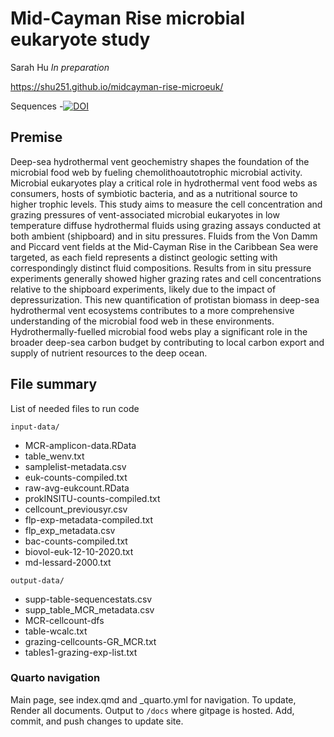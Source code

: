 # Mid-Cayman Rise microbial eukaryote study

Sarah Hu _In preparation_

https://shu251.github.io/midcayman-rise-microeuk/

Sequences -[![DOI](https://img.shields.io/badge/NSF-OCE0939564-blue.svg)](https://www.bco-dmo.org/dataset/828392)

## Premise

Deep-sea hydrothermal vent geochemistry shapes the foundation of the microbial food web by fueling chemolithoautotrophic microbial activity. Microbial eukaryotes play a critical role in hydrothermal vent food webs as consumers, hosts of symbiotic bacteria, and as a nutritional source to higher trophic levels. This study aims to measure the cell concentration and grazing pressures of vent-associated microbial eukaryotes in low temperature diffuse hydrothermal fluids using grazing assays conducted at both ambient (shipboard) and in situ pressures. Fluids from the Von Damm and Piccard vent fields at the Mid-Cayman Rise in the Caribbean Sea were targeted, as each field represents a distinct geologic setting with correspondingly distinct fluid compositions. Results from in situ pressure experiments generally showed higher grazing rates and cell concentrations relative to the shipboard experiments, likely due to the impact of depressurization. This new quantification of protistan biomass in deep-sea hydrothermal vent ecosystems contributes to a more comprehensive understanding of the microbial food web in these environments. Hydrothermally-fuelled microbial food webs play a significant role in the broader deep-sea carbon budget by contributing to local carbon export and supply of nutrient resources to the deep ocean.


## File summary

List of needed files to run code

```input-data/```
* MCR-amplicon-data.RData
* table_wenv.txt
* samplelist-metadata.csv
* euk-counts-compiled.txt
* raw-avg-eukcount.RData
* prokINSITU-counts-compiled.txt
* cellcount_previousyr.csv
* flp-exp-metadata-compiled.txt
* flp_exp_metadata.csv
* bac-counts-compiled.txt
* biovol-euk-12-10-2020.txt
* md-lessard-2000.txt

```output-data/```
* supp-table-sequencestats.csv
* supp_table_MCR_metadata.csv
* MCR-cellcount-dfs
* table-wcalc.txt
* grazing-cellcounts-GR_MCR.txt
* tables1-grazing-exp-list.txt

### Quarto navigation

Main page, see index.qmd and _quarto.yml for navigation. 
To update, Render all documents. Output to ```/docs``` where gitpage is hosted. Add, commit, and push changes to update site.
